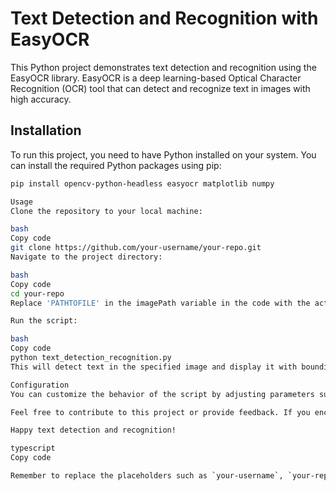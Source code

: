 # Text Detection and Recognition with EasyOCR

This Python project demonstrates text detection and recognition using the EasyOCR library. EasyOCR is a deep learning-based Optical Character Recognition (OCR) tool that can detect and recognize text in images with high accuracy.

## Installation

To run this project, you need to have Python installed on your system. You can install the required Python packages using pip:

```bash
pip install opencv-python-headless easyocr matplotlib numpy

Usage
Clone the repository to your local machine:

bash
Copy code
git clone https://github.com/your-username/your-repo.git
Navigate to the project directory:

bash
Copy code
cd your-repo
Replace 'PATHTOFILE' in the imagePath variable in the code with the actual path to the image you want to process.

Run the script:

bash
Copy code
python text_detection_recognition.py
This will detect text in the specified image and display it with bounding boxes and text annotations for recognized text regions.

Configuration
You can customize the behavior of the script by adjusting parameters such as the language used for OCR and the confidence threshold for text recognition. These settings can be modified in the script itself.

Feel free to contribute to this project or provide feedback. If you encounter any issues or have questions, please create an issue in the GitHub repository.

Happy text detection and recognition!

typescript
Copy code

Remember to replace the placeholders such as `your-username`, `your-repo`, and provide any additional information specific to your project. Additionally, you can include an example image (`example_output.png`) to showcase the output of your project in the README if you wish.

